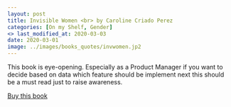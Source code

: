 ```yaml
---
layout: post
title: Invisible Women <br> by Caroline Criado Perez 
categories: [On my Shelf, Gender]
<> last_modified_at: 2020-03-03
date: 2020-03-01
image: ../images/books_quotes/invwomen.jp2
---
```


This book is eye-opening. Especially as a Product Manager if you want to decide based on data which feature should be implement next this should be a must read just to raise awareness.

[Buy this book](https://www.amazon.com/-/de/Invisible-Women-Data-World-Designed/dp/1419729071/ref=sr_1_1?__mk_de_DE=%C3%85M%C3%85%C5%BD%C3%95%C3%91&dchild=1&keywords=invisible+women&qid=1591641789&sr=8-1)